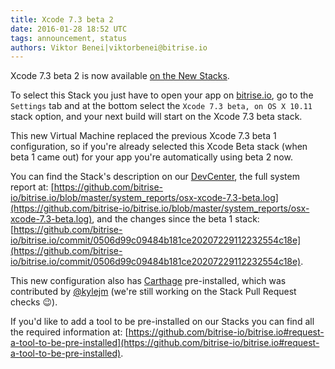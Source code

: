 ```yaml
---
title: Xcode 7.3 beta 2
date: 2016-01-28 18:52 UTC
tags: announcement, status
authors: Viktor Benei|viktorbenei@bitrise.io
---
```


Xcode 7.3 beta 2 is now available [on the New Stacks](http://blog.bitrise.io/2016/01/20/here-comes-the-new-stack.html).

To select this Stack you just have to open your app on [bitrise.io](https://www.bitrise.io),
go to the `Settings` tab and at the bottom select the `Xcode 7.3 beta, on OS X 10.11`
stack option, and your next build will start on the Xcode 7.3 beta stack.

This new Virtual Machine replaced the previous Xcode 7.3 beta 1 configuration,
so if you're already selected this Xcode Beta stack (when beta 1 came out) for your app
you're automatically using beta 2 now.

You can find the Stack's description on our [DevCenter](http://devcenter.bitrise.io/v1.0/docs/available-stacks#section-xcode-7-3-beta-on-os-x-10-11), the full system report at: [https://github.com/bitrise-io/bitrise.io/blob/master/system_reports/osx-xcode-7.3-beta.log](https://github.com/bitrise-io/bitrise.io/blob/master/system_reports/osx-xcode-7.3-beta.log),
and the changes since the beta 1 stack: [https://github.com/bitrise-io/bitrise.io/commit/0506d99c09484b181ce20207229112232554c18e](https://github.com/bitrise-io/bitrise.io/commit/0506d99c09484b181ce20207229112232554c18e).

This new configuration also has [Carthage](https://github.com/Carthage/Carthage) pre-installed,
which was contributed by [@kylejm](https://github.com/bitrise-io/osx-box-bootstrap/pull/4)
(we're still working on the Stack Pull Request checks 😉).

If you'd like to add a tool to be pre-installed on our Stacks
you can find all the required information at: [https://github.com/bitrise-io/bitrise.io#request-a-tool-to-be-pre-installed](https://github.com/bitrise-io/bitrise.io#request-a-tool-to-be-pre-installed).
